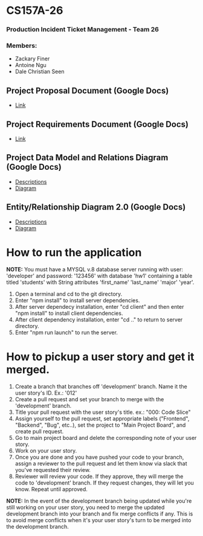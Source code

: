 # CS157A-26
### **Production Incident Ticket Management - Team 26**
### Members:
* Zackary Finer
* Antoine Ngu
* Dale Christian Seen

## Project Proposal Document (Google Docs)
* [Link](https://docs.google.com/document/d/1IcwN95EiWhgI9mjhy-N-dl5jltKNnzZ_7_KFy-NgPNA/edit)

## Project Requirements Document (Google Docs)
* [Link](https://docs.google.com/document/d/1WjnBIeTOdjGHbgXIvnqPiM5VLXVKKPNnMIDWtfvNJ5E/edit)

## Project Data Model and Relations Diagram (Google Docs)
* [Descriptions](https://docs.google.com/document/d/1Cudp2DrIlfLpgf_h53ZWR6-MN59dJu736z1aLrOjS34/edit?usp=sharing)
* [Diagram](https://docs.google.com/document/d/1dBSCm4tD__C97Zo-LxzpJmSs1hlT97w3-D4Py34ELN4/edit?usp=sharing)

## Entity/Relationship Diagram 2.0 (Google Docs)
* [Descriptions](https://docs.google.com/document/d/1wutAxAXTAQ6OScv0VVzGJzJALwWHV1B3L0BqK03Zn88/edit)
* [Diagram](https://docs.google.com/document/d/1Mi5HKfvgGUl_YHR7PPKqtcaCecwbFPFk9v90KODSMEc/edit)

# How to run the application
**NOTE:** You must have a MYSQL v.8 database server running with user: 'developer' and password: '123456' with database 'hw1' containing a table titled 'students' with String attributes 'first_name' 'last_name' 'major' 'year'. 

1. Open a terminal and cd to the git directory.
2. Enter "npm install" to install server dependencies.
3. After server dependecy installation, enter "cd client" and then enter "npm install" to install client dependencies.
4. After client dependency installation, enter "cd .." to return to server directory.
5. Enter "npm run launch" to run the server. 

# How to pickup a user story and get it merged.
1. Create a branch that branches off 'development' branch. Name it the user story's ID. Ex.: '012'
2. Create a pull request and set your branch to merge with the 'development' branch.
3. Title your pull request with the user story's title. ex.: "000: Code Slice"
4. Assign yourself to the pull request, set appropriate labels ("Frontend", "Backend", "Bug", etc..), set the project to "Main Project Board", and create pull request.
5. Go to main project board and delete the corresponding note of your user story.
6. Work on your user story.
7. Once you are done and you have pushed your code to your branch, assign a reviewer to the pull request and let them know via slack that you've requested their review.
8. Reviewer will review your code. If they approve, they will merge the code to 'development' branch. If they request changes, they will let you know. Repeat until approved.

**NOTE:** In the event of the development branch being updated while you're still working on your user story, you need to merge the updated development branch into your branch and fix merge conflicts if any. This is to avoid merge conflicts when it's your user story's turn to be merged into the development branch.